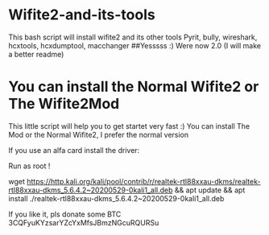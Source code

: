 # Wifite2-and-its-tools
 This bash script will install wifite2 and its other tools Pyrit, bully, wireshark, hcxtools, hcxdumptool, macchanger
##Yesssss :) Were now 2.0 (I will make a better readme)

# You can install the Normal Wifite2 or The Wifite2Mod
This little script will help you to get startet very fast :)
You can install The Mod or the Normal Wifite2, I prefer the normal version

If you use an alfa card install the driver:

Run as root !

wget https://http.kali.org/kali/pool/contrib/r/realtek-rtl88xxau-dkms/realtek-rtl88xxau-dkms_5.6.4.2~20200529-0kali1_all.deb && apt update && apt install ./realtek-rtl88xxau-dkms_5.6.4.2~20200529-0kali1_all.deb


If you like it, pls donate some BTC 
3CQFyuKYzsarYZcYxMfsJBmzNGcuRQURSu
